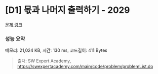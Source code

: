 # [D1] 몫과 나머지 출력하기 - 2029 

[문제 링크](https://swexpertacademy.com/main/code/problem/problemDetail.do?contestProbId=AV5QGNvKAtEDFAUq) 

### 성능 요약

메모리: 21,024 KB, 시간: 130 ms, 코드길이: 411 Bytes



> 출처: SW Expert Academy, https://swexpertacademy.com/main/code/problem/problemList.do